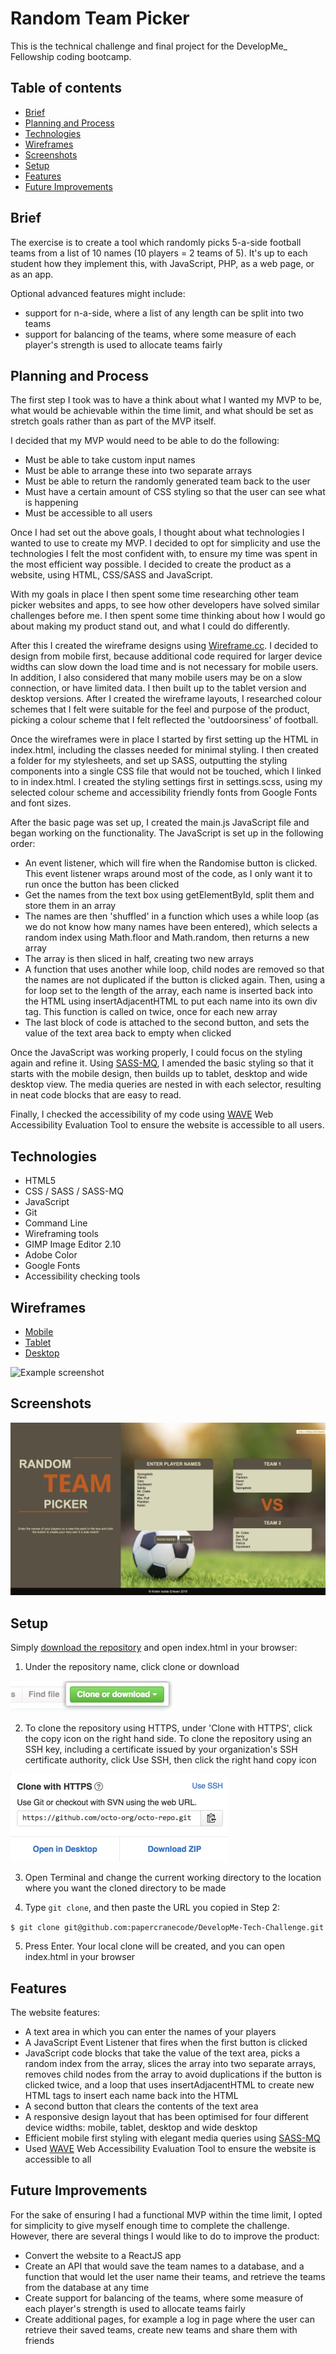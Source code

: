 # Random Team Picker
This is the technical challenge and final project for the DevelopMe_ Fellowship coding bootcamp. 

## Table of contents
* [Brief](#brief)
* [Planning and Process](#planning)
* [Technologies](#technologies)
* [Wireframes](#wireframes)
* [Screenshots](#screenshots)
* [Setup](#setup)
* [Features](#features)
* [Future Improvements](#future-improvements)

## Brief
The exercise is to create a tool which randomly picks 5-a-side football teams from a list of 10 names (10 players = 2 teams of 5).
It's up to each student how they implement this, with JavaScript, PHP, as a web page, or as an app.

Optional advanced features might include:
* support for n-a-side, where a list of any length can be split into two teams
* support for balancing of the teams, where some measure of each player's strength is used to allocate teams fairly

## Planning and Process
The first step I took was to have a think about what I wanted my MVP to be, what would be achievable within the time limit, and what should be set as stretch goals rather than as part of the MVP itself.

I decided that my MVP would need to be able to do the following:
* Must be able to take custom input names
* Must be able to arrange these into two separate arrays
* Must be able to return the randomly generated team back to the user
* Must have a certain amount of CSS styling so that the user can see what is happening
* Must be accessible to all users

Once I had set out the above goals, I thought about what technologies I wanted to use to create my MVP. I decided to opt for simplicity and use the technologies I felt the most confident with, to ensure my time was spent in the most efficient way possible. I decided to create the product as a website, using HTML, CSS/SASS and JavaScript.

With my goals in place I then spent some time researching other team picker websites and apps, to see how other developers have solved similar challenges before me. I then spent some time thinking about how I would go about making my product stand out, and what I could do differently.

After this I created the wireframe designs using [Wireframe.cc](wireframe.cc/). I decided to design from mobile first, because additional code required for larger device widths can slow down the load time and is not necessary for mobile users. In addition, I also considered that many mobile users may be on a slow connection, or have limited data. I then built up to the tablet version and desktop versions. After I created the wireframe layouts, I researched colour schemes that I felt were suitable for the feel and purpose of the product, picking a colour scheme that I felt reflected the 'outdoorsiness' of football.

Once the wireframes were in place I started by first setting up the HTML in index.html, including the classes needed for minimal styling. I then created a folder for my stylesheets, and set up SASS, outputting the styling components into a single CSS file that would not be touched, which I linked to in index.html. I created the styling settings first in settings.scss, using my selected colour scheme and accessibility friendly fonts from Google Fonts and font sizes.

After the basic page was set up, I created the main.js JavaScript file and began working on the functionality. The JavaScript is set up in the following order:
* An event listener, which will fire when the Randomise button is clicked. This event listener wraps around most of the code, as I only want it to run once the button has been clicked
* Get the names from the text box using getElementById, split them and store them in an array
* The names are then 'shuffled' in a function which uses a while loop (as we do not know how many names have been entered), which selects a random index using Math.floor and Math.random, then returns a new array
* The array is then sliced in half, creating two new arrays
* A function that uses another while loop, child nodes are removed so that the names are not duplicated if the button is clicked again. Then, using a for loop set to the length of the array, each name is inserted back into the HTML using insertAdjacentHTML to put each name into its own div tag. This function is called on twice, once for each new array
* The last block of code is attached to the second button, and sets the value of the text area back to empty when clicked

Once the JavaScript was working properly, I could focus on the styling again and refine it. Using [SASS-MQ](https://github.com/sass-mq/sass-mq), I amended the basic styling so that it starts with the mobile design, then builds up to tablet, desktop and wide desktop view. The media queries are nested in with each selector, resulting in neat code blocks that are easy to read.

Finally, I checked the accessibility of my code using [WAVE](https://wave.webaim.org/) Web Accessibility Evaluation Tool to ensure the website is accessible to all users.

## Technologies
* HTML5
* CSS / SASS / SASS-MQ
* JavaScript
* Git
* Command Line
* Wireframing tools
* GIMP Image Editor 2.10
* Adobe Color
* Google Fonts
* Accessibility checking tools

## Wireframes
* [Mobile](https://wireframe.cc/Tlc12X)
* [Tablet](https://wireframe.cc/EhHF0W)
* [Desktop](https://wireframe.cc/Jxg0bS)

![Example screenshot](./images/wireframes.png)

## Screenshots
![Example screenshot](./images/screenshot.png)

## Setup
Simply [download the repository](https://help.github.com/en/github/creating-cloning-and-archiving-repositories/cloning-a-repository) and open index.html in your browser:

1. Under the repository name, click clone or download

![Example screenshot](./images/clone.png)

2. To clone the repository using HTTPS, under 'Clone with HTTPS', click the copy icon on the right hand side. To clone the repository using an SSH key, including a certificate issued by your organization's SSH certificate authority, click Use SSH, then click the right hand copy icon

![Example screenshot](./images/https-clone.png)

3. Open Terminal and change the current working directory to the location where you want the cloned directory to be made

4. Type `git clone`, and then paste the URL you copied in Step 2: 

`$ git clone git@github.com:papercranecode/DevelopMe-Tech-Challenge.git`

5. Press Enter. Your local clone will be created, and you can open index.html in your browser

## Features
The website features:
* A text area in which you can enter the names of your players
* A JavaScript Event Listener that fires when the first button is clicked
* JavaScript code blocks that take the value of the text area, picks a random index from the array, slices the array into two separate arrays, removes child nodes from the array to avoid duplications if the button is clicked twice, and a loop that uses insertAdjacentHTML to create new HTML tags to insert each name back into the HTML
* A second button that clears the contents of the text area
* A responsive design layout that has been optimised for four different device widths: mobile, tablet, desktop and wide desktop
* Efficient mobile first styling with elegant media queries using [SASS-MQ](https://github.com/sass-mq/sass-mq)
* Used [WAVE](https://wave.webaim.org/) Web Accessibility Evaluation Tool to ensure the website is accessible to all

## Future Improvements
For the sake of ensuring I had a functional MVP within the time limit, I opted for simplicity to give myself enough time to complete the challenge. However, there are several things I would like to do to improve the product:
* Convert the website to a ReactJS app
* Create an API that would save the team names to a database, and a function that would let the user name their teams, and retrieve the teams from the database at any time
* Create support for balancing of the teams, where some measure of each player's strength is used to allocate teams fairly
* Create additional pages, for example a log in page where the user can retrieve their saved teams, create new teams and share them with friends